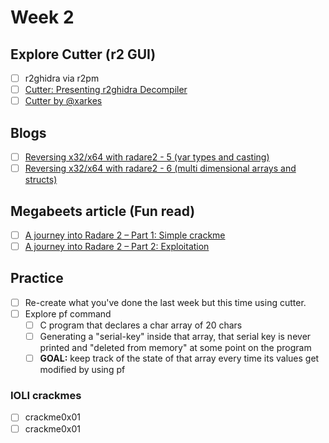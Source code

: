 # Week 2

## Explore Cutter (r2 GUI)
- [ ] r2ghidra via r2pm
- [ ] [Cutter: Presenting r2ghidra Decompiler](https://www.youtube.com/watch?v=eHtMiezr7l8)
- [ ] [Cutter by @xarkes](https://www.youtube.com/watch?v=w8Bl5ZSmmZM)

## Blogs
- [ ] [Reversing x32/x64 with radare2 - 5 (var types and casting)](https://artik.blue/reversing-radare-5)
- [ ] [Reversing x32/x64 with radare2 - 6 (multi dimensional arrays and structs)](https://artik.blue/reversing-radare-6)

## Megabeets article (Fun read)
- [ ] [A journey into Radare 2 – Part 1: Simple crackme](https://www.megabeets.net/a-journey-into-radare-2-part-1)
- [ ] [A journey into Radare 2 – Part 2: Exploitation](https://www.megabeets.net/a-journey-into-radare-2-part-2)

## Practice
- [ ] Re-create what you've done the last week but this time using cutter.
- [ ] Explore pf command
  - [ ] C program that declares a char array of 20 chars
  - [ ] Generating a "serial-key" inside that array, that serial key is never printed and "deleted from memory" at some point on the program
  - [ ] **GOAL:** keep track of the state of that array every time its values get modified by using pf
### IOLI crackmes
- [ ] crackme0x01
- [ ] crackme0x01
